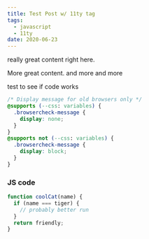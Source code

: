 ```yaml
---
title: Test Post w/ 11ty tag
tags:
  - javascript
  - 11ty
date: 2020-06-23
---
```


really great content right here.

More great content. and more and more

test to see if code works

```css
/* Display message for old browsers only */
@supports (--css: variables) {
  .browsercheck-message {
    display: none;
  }
}
@supports not (--css: variables) {
  .browsercheck-message {
    display: block;
  }
}
```

### JS code

```js
function coolCat(name) {
  if (name === tiger) {
    // probably better run
  }
  return friendly;
}
```
